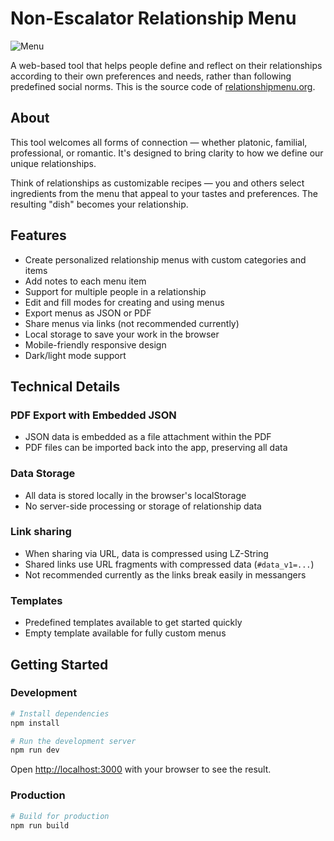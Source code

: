 # Non-Escalator Relationship Menu
![Menu](https://github.com/user-attachments/assets/179a2ba4-abad-4409-9db0-a739246dd01f)

A web-based tool that helps people define and reflect on their relationships according to their own preferences and needs, rather than following predefined social norms.
This is the source code of [relationshipmenu.org](https://relationshipmenu.org).

## About

This tool welcomes all forms of connection — whether platonic, familial, professional, or romantic. It's designed to bring clarity to how we define our unique relationships.

Think of relationships as customizable recipes — you and others select ingredients from the menu that appeal to your tastes and preferences. The resulting "dish" becomes your relationship.

## Features

- Create personalized relationship menus with custom categories and items
- Add notes to each menu item
- Support for multiple people in a relationship
- Edit and fill modes for creating and using menus
- Export menus as JSON or PDF
- Share menus via links (not recommended currently)
- Local storage to save your work in the browser
- Mobile-friendly responsive design
- Dark/light mode support

## Technical Details

### PDF Export with Embedded JSON
- JSON data is embedded as a file attachment within the PDF
- PDF files can be imported back into the app, preserving all data

### Data Storage
- All data is stored locally in the browser's localStorage
- No server-side processing or storage of relationship data

### Link sharing
- When sharing via URL, data is compressed using LZ-String
- Shared links use URL fragments with compressed data (`#data_v1=...`)
- Not recommended currently as the links break easily in messangers

### Templates
- Predefined templates available to get started quickly
- Empty template available for fully custom menus

## Getting Started

### Development

```bash
# Install dependencies
npm install

# Run the development server
npm run dev
```

Open [http://localhost:3000](http://localhost:3000) with your browser to see the result.

### Production

```bash
# Build for production
npm run build
```
